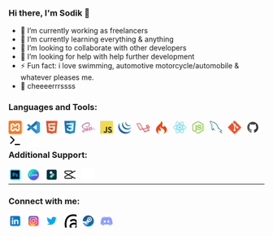 ### Hi there, I'm Sodik 👋

- 🔭 I’m currently working as freelancers
- 🌱 I’m currently learning everything & anything
- 👯 I’m looking to collaborate with other developers
- 🤔 I’m looking for help with help further development
- ⚡ Fun fact: i love swimming, automotive motorcycle/automobile & whatever pleases me.
- 🍻 cheeeerrrssss

### Languages and Tools:

[<img align="left" alt="XAMPP" width="26px" src="./img/xampp.svg" style="padding-right:10px;" />](https://github.com/tamddk)
[<img align="left" alt="Visual Studio Code" width="26px" src="./img/vscode.svg" style="padding-right:10px;" />](https://github.com/tamddk)
[<img align="left" alt="HTML5" width="26px" src="./img/html5.svg" style="padding-right:10px;" />](https://github.com/tamddk)
[<img align="left" alt="CSS3" width="26px" src="./img/css3.svg" style="padding-right:10px;" />](https://github.com/tamddk)
[<img align="left" alt="Sass" width="26px" src="./img/sass.svg" style="padding-right:10px;" />](https://github.com/tamddk)
[<img align="left" alt="JavaScript" width="26px" src="./img/javascript.svg" style="padding-right:10px;" />](https://github.com/tamddk)
[<img align="left" alt="jQuery" width="26px" src="./img/jquery.svg" style="padding-right:10px;" />](https://github.com/tamddk)
[<img align="left" alt="Laravel" width="26px" src="./img/laravel.svg" style="padding-right:10px;" />](https://github.com/tamddk)
[<img align="left" alt="CodeIgniter" width="26px" src="./img/codeigniter.svg" style="padding-right:10px;" />](https://github.com/tamddk)
[<img align="left" alt="React" width="26px" src="./img/react.svg" style="padding-right:10px;" />](https://github.com/tamddk)
[<img align="left" alt="Node" width="26px" src="./img/node.svg" style="padding-right:10px;" />](https://github.com/tamddk)
[<img align="left" alt="MySQL" width="26px" src="./img/mysql.svg" style="padding-right:10px;" />](https://github.com/tamddk)
[<img align="left" alt="Git" width="26px" src="./img/git.svg" style="padding-right:10px;" />](https://github.com/tamddk)
[<img align="left" alt="Github" width="26px" src="./img/github.svg" style="padding-right:10px;" />](https://github.com/tamddk)
[<img align="left" alt="Terminal" width="26px" src="./img/terminal-dark.svg" style="padding-right:10px;" />](https://github.com/tamddk#gh-dark-mode-only)
[<img align="left" alt="Terminal" width="26px" src="./img/terminal-light.svg" style="padding-right:10px;" />](https://github.com/tamddk#gh-light-mode-only)

<br />
<br />

### Additional Support:

[<img align="left" alt="Adobe Photoshop" width="26px" src="./img/photoshop.svg" style="padding-right:10px;" />](https://github.com/tamddk)
[<img align="left" alt="Canva" width="26px" src="./img/canva.svg" style="padding-right:10px;" />](https://github.com/tamddk)
[<img align="left" alt="Filmora" width="26px" src="./img/filmora.svg" style="padding-right:10px;" />](https://github.com/tamddk)
[<img align="left" alt="CapCut" width="26px" src="./img/capcut-dark.svg" style="padding-right:10px;" />](https://github.com/tamddk#gh-dark-mode-only)
[<img align="left" alt="CapCut" width="26px" src="./img/capcut-light.svg" style="padding-right:10px;" />](https://github.com/tamddk#gh-light-mode-only)

<br />

---

### Connect with me:

[<img align="left" alt="LinkedIn" width="26px" src="./img/linkedin.svg" style="padding-right:10px;" />](https://www.linkedin.com/in/sodikun)
[<img align="left" alt="Instagram" width="26px" src="./img/instagram.svg" style="padding-right:10px;" />](https://www.instagram.com/tamddk)
[<img align="left" alt="Twitter" width="26px" src="./img/twitter.svg" style="padding-right:10px;" />](https://www.twitter.com/tbsodik)
[<img align="left" alt="Threads" width="26px" src="./img/threads.svg" style="padding-right:10px;" />](https://www.threads.net/@tamddk)
[<img align="left" alt="Steam" width="26px" src="./img/steam.svg" style="padding-right:10px;" />](https://steamcommunity.com/profiles/76561198328953437/)
[<img align="left" alt="Discord" width="26px" src="./img/discord.svg" style="padding-right:10px;" />](https://discord.com/users/825711269490327562)
